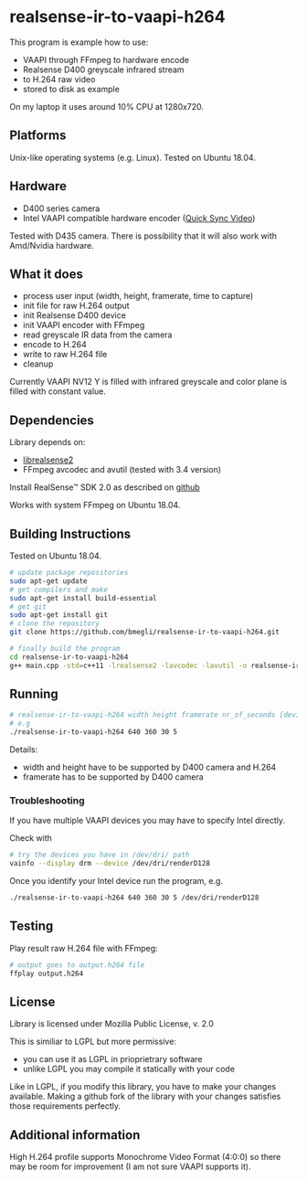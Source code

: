 # realsense-ir-to-vaapi-h264

 This program is example how to use:
 - VAAPI through FFmpeg to hardware encode
 - Realsense D400 greyscale infrared stream 
 - to H.264 raw video
 - stored to disk as example

On my laptop it uses around 10% CPU at 1280x720.

## Platforms 

Unix-like operating systems (e.g. Linux).
Tested on Ubuntu 18.04.

## Hardware

- D400 series camera
- Intel VAAPI compatible hardware encoder ([Quick Sync Video](https://ark.intel.com/Search/FeatureFilter?productType=processors&QuickSyncVideo=true))

Tested with D435 camera. There is possibility that it will also work with Amd/Nvidia hardware.

## What it does

- process user input (width, height, framerate, time to capture)
- init file for raw H.264 output
- init Realsense D400 device
- init VAAPI encoder with FFmpeg
- read greyscale IR data from the camera
- encode to H.264
- write to raw H.264 file
- cleanup

Currently VAAPI NV12 Y is filled with infrared greyscale and color plane is filled with constant value.

## Dependencies

Library depends on:
- [librealsense2](https://github.com/IntelRealSense/librealsense) 
- FFmpeg avcodec and avutil (tested with 3.4 version)

Install RealSense™ SDK 2.0 as described on [github](https://github.com/IntelRealSense/librealsense) 

Works with system FFmpeg on Ubuntu 18.04.


## Building Instructions

Tested on Ubuntu 18.04.

``` bash
# update package repositories
sudo apt-get update 
# get compilers and make
sudo apt-get install build-essential
# get git
sudo apt-get install git
# clone the repository
git clone https://github.com/bmegli/realsense-ir-to-vaapi-h264.git

# finally build the program
cd realsense-ir-to-vaapi-h264
g++ main.cpp -std=c++11 -lrealsense2 -lavcodec -lavutil -o realsense-ir-to-vaapi-h264
```

## Running 

``` bash
# realsense-ir-to-vaapi-h264 width height framerate nr_of_seconds [device]
# e.g
./realsense-ir-to-vaapi-h264 640 360 30 5
```

Details:
- width and height have to be supported by D400 camera and H.264
- framerate has to be supported by D400 camera

### Troubleshooting

If you have multiple VAAPI devices you may have to specify Intel directly.

Check with 
```bash
# try the devices you have in /dev/dri/ path
vainfo --display drm --device /dev/dri/renderD128
```

Once you identify your Intel device run the program, e.g.

```bash
./realsense-ir-to-vaapi-h264 640 360 30 5 /dev/dri/renderD128
```

## Testing

Play result raw H.264 file with FFmpeg:

``` bash
# output goes to output.h264 file 
ffplay output.h264
```

## License

Library is licensed under Mozilla Public License, v. 2.0

This is similiar to LGPL but more permissive:
- you can use it as LGPL in prioprietrary software
- unlike LGPL you may compile it statically with your code

Like in LGPL, if you modify this library, you have to make your changes available.
Making a github fork of the library with your changes satisfies those requirements perfectly.

## Additional information

High H.264 profile supports Monochrome Video Format (4:0:0) so there may be room for improvement (I am not sure VAAPI supports it).


